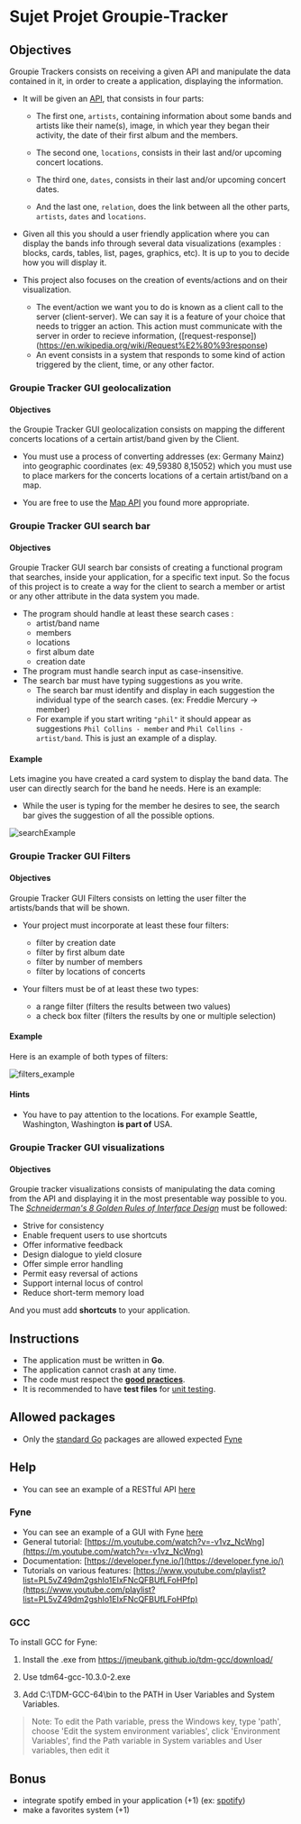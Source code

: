 # Sujet Projet Groupie-Tracker

## Objectives

Groupie Trackers consists on receiving a given API and manipulate the data contained in it, in order to create a application, displaying the information.

- It will be given an [API](https://groupietrackers.herokuapp.com/api), that consists in four parts:

  - The first one, `artists`, containing information about some bands and artists like their name(s), image, in which year they began their activity, the date of their first album and the members.

  - The second one, `locations`, consists in their last and/or upcoming concert locations.

  - The third one, `dates`, consists in their last and/or upcoming concert dates.

  - And the last one, `relation`, does the link between all the other parts, `artists`, `dates` and `locations`.

- Given all this you should a user friendly application where you can display the bands info through several data visualizations (examples : blocks, cards, tables, list, pages, graphics, etc). It is up to you to decide how you will display it.

- This project also focuses on the creation of events/actions and on their visualization.

  - The event/action we want you to do is known as a client call to the server (client-server). We can say it is a feature of your choice that needs to trigger an action. This action must communicate with the server in order to recieve information, ([request-response])(https://en.wikipedia.org/wiki/Request%E2%80%93response)
  - An event consists in a system that responds to some kind of action triggered by the client, time, or any other factor.

### Groupie Tracker GUI geolocalization

#### Objectives

the Groupie Tracker GUI geolocalization consists on mapping the different concerts locations of a certain artist/band given by the Client.

- You must use a process of converting addresses (ex: Germany Mainz) into geographic coordinates (ex: 49,59380 8,15052) which you must use to place markers for the concerts locations of a certain artist/band on a map.

- You are free to use the [Map API](https://rapidapi.com/blog/top-map-apis/) you found more appropriate.

### Groupie Tracker GUI search bar

#### Objectives

Groupie Tracker GUI search bar consists of creating a functional program that searches, inside your application, for a specific text input.
So the focus of this project is to create a way for the client to search a member or artist or any other attribute in the data system you made.

- The program should handle at least these search cases :
  - artist/band name
  - members
  - locations
  - first album date
  - creation date
- The program must handle search input as case-insensitive.
- The search bar must have typing suggestions as you write.
  - The search bar must identify and display in each suggestion the individual type of the search cases. (ex: Freddie Mercury -> member)
  - For example if you start writing `"phil"` it should appear as suggestions `Phil Collins - member` and `Phil Collins - artist/band`. This is just an example of a display.

#### Example

Lets imagine you have created a card system to display the band data. The user can directly search for the band he needs. Here is an example:

- While the user is typing for the member he desires to see, the search bar gives the suggestion of all the possible options.

![searchExample](https://gist.github.com/assets/53236467/ff5efd44-2a07-4da3-820f-a039f3a32700)


### Groupie Tracker GUI Filters

#### Objectives

Groupie Tracker GUI Filters consists on letting the user filter the artists/bands that will be shown.

- Your project must incorporate at least these four filters:

  - filter by creation date
  - filter by first album date
  - filter by number of members
  - filter by locations of concerts

- Your filters must be of at least these two types:
  - a range filter (filters the results between two values)
  - a check box filter (filters the results by one or multiple selection)

#### Example

Here is an example of both types of filters:

![filters_example](https://gist.github.com/assets/53236467/2c749b8e-1774-4d3a-a95a-b9e1676cfab1)



#### Hints

- You have to pay attention to the locations. For example Seattle, Washington, Washington **is part of** USA.

### Groupie Tracker GUI visualizations

#### Objectives

Groupie tracker visualizations consists of manipulating the data coming from the API and displaying it in the most presentable way possible to you. The [_Schneiderman's 8 Golden Rules of Interface Design_](https://www.interaction-design.org/literature/article/shneiderman-s-eight-golden-rules-will-help-you-design-better-interfaces) must be followed:

- Strive for consistency
- Enable frequent users to use shortcuts
- Offer informative feedback
- Design dialogue to yield closure
- Offer simple error handling
- Permit easy reversal of actions
- Support internal locus of control
- Reduce short-term memory load

And you must add **shortcuts** to your application.

## Instructions

- The application must be written in **Go**.
- The application cannot crash at any time.
- The code must respect the [**good practices**](../good-practices/README.md).
- It is recommended to have **test files** for [unit testing](https://go.dev/doc/tutorial/add-a-test).

## Allowed packages

- Only the [standard Go](https://golang.org/pkg/) packages are allowed expected [Fyne](https://github.com/fyne-io/fyne)

## Help

- You can see an example of a RESTful API [here](https://rickandmortyapi.com/)

### Fyne

- You can see an example of a GUI with Fyne [here](https://apps.fyne.io/)
- General tutorial: [https://m.youtube.com/watch?v=-v1vz_NcWng](https://m.youtube.com/watch?v=-v1vz_NcWng)
- Documentation: [https://developer.fyne.io/](https://developer.fyne.io/)
- Tutorials on various features: [https://www.youtube.com/playlist?list=PL5vZ49dm2gshlo1EIxFNcQFBUfLFoHPfp](https://www.youtube.com/playlist?list=PL5vZ49dm2gshlo1EIxFNcQFBUfLFoHPfp)

### GCC

To install GCC for Fyne:

1. Install the .exe from https://jmeubank.github.io/tdm-gcc/download/

2. Use tdm64-gcc-10.3.0-2.exe

3. Add C:\TDM-GCC-64\bin to the PATH in User Variables and System Variables.

> Note: To edit the Path variable, press the Windows key, type 'path', choose 'Edit the system environment variables', click 'Environment Variables', find the Path variable in System variables and User variables, then edit it

## Bonus

- integrate spotify embed in your application (+1) (ex: [spotify](https://developer.spotify.com/documentation/widgets/generate/embed/))
- make a favorites system (+1)
